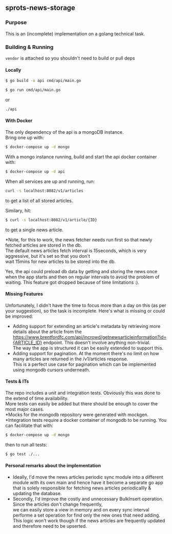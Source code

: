 ## sprots-news-storage

### Purpose
This is an (incomplete) implementation on a golang technical task.

### Building & Running
`vendor` is attached so you shouldn't need to build or pull deps
#### Locally
```bash
$ go build -o api cmd/api/main.go
```
```bash
$ go run cmd/api/main.go 
```
or 
```bash
./api
```

#### With Docker
The only dependency of the api is a mongoDB instance.  
Bring one up with:
```bash
$ docker-compose up -d mongo
```
With a mongo instance running, build and start the api docker container with:
```bash
$ docker-compose up -d api
```
When all services are up and running, run:
```bash
curl -s localhost:8082/v1/articles
```
to get a list of all stored articles.  

Similary, hit:
```bash
$ curl -s localhost:8082/v1/article/{ID}
```
to get a single news article.

*Note, for this to work, the news fetcher needs run first so that newly fetched articles are stored in the db.  
The default news articles fetch interval is 15seconds, which is very aggressive, but it's set so that you don't  
wait 15mins for new articles to be stored into the db.  

Yes, the api could preload db data by getting and storing the news once when the app starts and then on regular intervals to avoid the problem of waiting. 
This feature got dropped because of time limitations :).

#### Missing Features
Unfortunately, I didn't have the time to focus more than a day on this (as per your suggestion), so the task is incomplete.
Here's what is missing or could be improved:  

* Adding support for extending an article's metadata by retrieving more details about the article from the  
https://www.brentfordfc.com/api/incrowd/getnewsarticleinformation?id={ARTICLE_ID} endpoint. This doesn't involve anything non-trivial.  
The way the app is structured it can be easily extended to support this.
* Adding support for pagination. At the moment there's no limit on how many articles are returned in the /v1/articles response.  
This is a perfect use case for pagination which can be implemented using mongodb cursors underneath.


#### Tests & ITs
The repo includes a unit and integration tests. Obviously this was done to the extend of time availability.  
More tests can easily be added but there should be enough to cover the most major cases.  
*Mocks for the mongodb repository were generated with mockgen.  
*Integration tests require a docker container of mongodb to be running. You can facilitate that with:  
```bash
$ docker-compose up -d mongo
```
then to run all tests:
```bash
$ go test ./...
```

#### Personal remarks about the implementation
* Ideally, I'd move the news articles periodic sync module into a different module with its own main and hence have it become a separate go app  
that is solely responsible for fetching news articles periodicallly & updating the database.
* Secondly, I'd improve the costly and unnecessary BulkInsert operation. Since the articles don't change frequently,  
we can easily store a view in memory and on every sync interval performe a set operation for find only the new ones that need adding.  
This logic won't work though if the news articles are frequently updated and therefore need to be upserted.